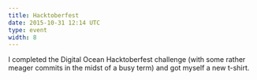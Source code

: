 ```yaml
---
title: Hacktoberfest
date: 2015-10-31 12:14 UTC
type: event
width: 8
---
```

I completed the Digital Ocean Hacktoberfest challenge (with some rather meager commits in the midst of a busy term) and got myself a new t-shirt.
